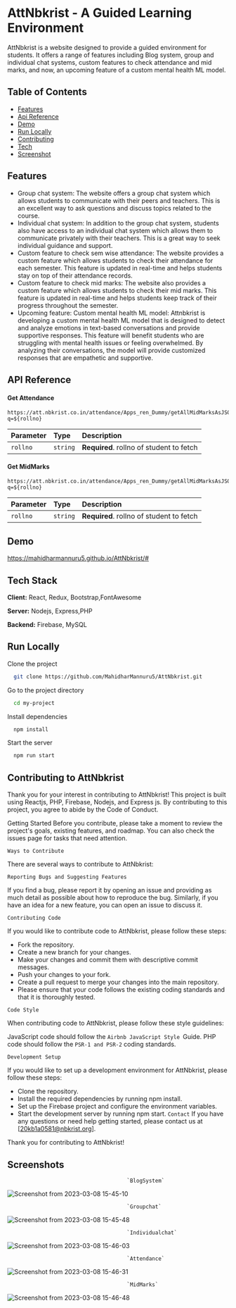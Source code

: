 
# AttNbkrist - A Guided Learning Environment

AttNbkrist is a website designed to provide a guided environment for students. It offers a range of features including Blog system, group and individual chat systems, custom features to check attendance and mid marks, and now, an upcoming feature of a custom mental health ML model.


## Table of Contents 

 - [Features](#)
 - [Api Reference](#)
 - [Demo](#)
- [Run Locally](#)
- [Contributing](#)
- [Tech](#)
- [Screenshot](#)



## Features

- Group chat system: The website offers a group chat system which allows students to communicate with their peers and teachers. This is an excellent way to ask questions and discuss topics related to the course.
- Individual chat system: In addition to the group chat system, students also have access to an individual chat system which allows them to communicate privately with their teachers. This is a great way to seek individual guidance and support.
- Custom feature to check sem wise attendance: The website provides a custom feature which allows students to check their attendance for each semester. This feature is updated in real-time and helps students stay on top of their attendance records.
- Custom feature to check mid marks: The website also provides a custom feature which allows students to check their mid marks. This feature is updated in real-time and helps students keep track of their progress throughout the semester.
- Upcoming feature: Custom mental health ML model: Attnbkrist is developing a custom mental health ML model that is designed to detect and analyze emotions in text-based conversations and provide supportive responses. This feature will benefit students who are struggling with mental health issues or feeling overwhelmed. By analyzing their conversations, the model will provide customized responses that are empathetic and supportive.


## API Reference

#### Get Attendance

```
https://att.nbkrist.co.in/attendance/Apps_ren_Dummy/getAllMidMarksAsJSONGivenRollNo.php?q=${rollno}
```

| Parameter | Type     | Description                |
| :-------- | :------- | :------------------------- |
| `rollno` | `string` | **Required**. rollno of student to fetch|

#### Get MidMarks

```
https://att.nbkrist.co.in/attendance/Apps_ren_Dummy/getAllMidMarksAsJSONGivenRollNo.php?q=${rollno}
```

| Parameter | Type     | Description                       |
| :-------- | :------- | :-------------------------------- |
| `rollno`      | `string` | **Required**. rollno of student to fetch |



## Demo

https://mahidharmannuru5.github.io/AttNbkrist/#


## Tech Stack

**Client:** React, Redux, Bootstrap,FontAwesome

**Server:** Nodejs, Express,PHP

**Backend:** Firebase, MySQL 


## Run Locally

Clone the project

```bash
  git clone https://github.com/MahidharMannuru5/AttNbkrist.git
```

Go to the project directory

```bash
  cd my-project
```

Install dependencies

```bash
  npm install
```
Start the server

```bash
  npm run start
```




## Contributing to AttNbkrist
Thank you for your interest in contributing to AttNbkrist! This project is built using Reactjs, PHP, Firebase, Nodejs, and Express js. By contributing to this project, you agree to abide by the Code of Conduct.

Getting Started
Before you contribute, please take a moment to review the project's goals, existing features, and roadmap. You can also check the issues page for tasks that need attention.

`Ways to Contribute`

There are several ways to contribute to AttNbkrist:

`Reporting Bugs and Suggesting Features`

If you find a bug, please report it by opening an issue and providing as much detail as possible about how to reproduce the bug. Similarly, if you have an idea for a new feature, you can open an issue to discuss it.

`Contributing Code`

If you would like to contribute code to AttNbkrist, please follow these steps:

- Fork the repository.
- Create a new branch for your changes.
- Make your changes and commit them with descriptive commit messages.
- Push your changes to your fork.
- Create a pull request to merge your changes into the main repository.
- Please ensure that your code follows the existing coding standards and that it is thoroughly tested.

`Code Style`

When contributing code to AttNbkrist, please follow these style guidelines:

JavaScript code should follow the `Airbnb JavaScript Style `Guide.
PHP code should follow the `PSR-1 and PSR-2` coding standards.

`Development Setup`

If you would like to set up a development environment for AttNbkrist, please follow these steps:

- Clone the repository.
- Install the required dependencies by running npm install.
- Set up the Firebase project and configure the environment variables.
- Start the development server by running npm start.
`Contact`
If you have any questions or need help getting started, please contact us at [20kb1a0581@nbkrist.org].

Thank you for contributing to AttNbkrist!







## Screenshots


                                          `BlogSystem`

![Screenshot from 2023-03-08 15-45-10](https://user-images.githubusercontent.com/81514511/223692026-92ffe165-ae8f-419a-9a5e-7cfb4a318f71.png)


                                          `Groupchat`

![Screenshot from 2023-03-08 15-45-48](https://user-images.githubusercontent.com/81514511/223692067-fa1efae7-2423-431d-a88d-8d5222020c45.png)


                                          `Individualchat`
![Screenshot from 2023-03-08 15-46-03](https://user-images.githubusercontent.com/81514511/223692119-3de53da0-b067-469d-9d46-68a1d44c26ff.png)



                                          `Attendance`

![Screenshot from 2023-03-08 15-46-31](https://user-images.githubusercontent.com/81514511/223692128-00a4498d-5a91-43ad-80d2-b13d31c6f869.png)


                                           


                                          `MidMarks`
![Screenshot from 2023-03-08 15-46-48](https://user-images.githubusercontent.com/81514511/223692155-6d97ac4e-70df-406e-a52e-dab2e276b705.png)


